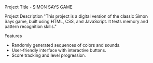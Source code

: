 Project Title - SIMON SAYS GAME

Project Description
"This project is a digital version of the classic Simon Says game, built using HTML, CSS, and JavaScript. It tests memory and pattern recognition skills."

Features
- Randomly generated sequences of colors and sounds.
- User-friendly interface with interactive buttons.
- Score tracking and level progression.
